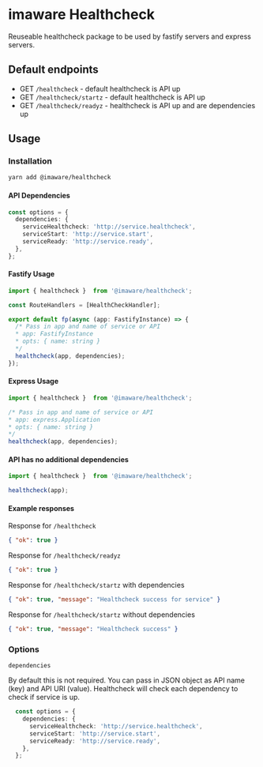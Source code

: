 # imaware Healthcheck

Reuseable healthcheck package to be used by fastify servers and express servers.

## Default endpoints

- GET `/healthcheck` - default healthcheck is API up
- GET `/healthcheck/startz` - default healthcheck is API up
- GET `/healthcheck/readyz` - healthcheck is API up and are dependencies up

## Usage

### Installation

```bash
yarn add @imaware/healthcheck
```

#### API Dependencies

  ```typescript
  const options = {
    dependencies: {
      serviceHealthcheck: 'http://service.healthcheck',
      serviceStart: 'http://service.start',
      serviceReady: 'http://service.ready',
    },
  };
  ```

#### Fastify Usage

  ```typescript
  import { healthcheck }  from '@imaware/healthcheck';

  const RouteHandlers = [HealthCheckHandler];

  export default fp(async (app: FastifyInstance) => {
    /* Pass in app and name of service or API
    * app: FastifyInstance
    * opts: { name: string }
    */
    healthcheck(app, dependencies);
  });
  ```

#### Express Usage

  ```typescript
  import { healthcheck }  from '@imaware/healthcheck';

  /* Pass in app and name of service or API
  * app: express.Application
  * opts: { name: string }
  */
  healthcheck(app, dependencies);
  ```

#### API has no additional dependencies

  ```typescript
  import { healthcheck }  from '@imaware/healthcheck';

  healthcheck(app);
  ```

#### Example responses

Response for `/healthcheck`

  ```json
  { "ok": true }
  ```

Response for `/healthcheck/readyz`

  ```json
  { "ok": true }
  ```

Response for `/healthcheck/startz` with dependencies

  ```json
  { "ok": true, "message": "Healthcheck success for service" }
  ```

Response for `/healthcheck/startz` without dependencies

  ```json
  { "ok": true, "message": "Healthcheck success" }
  ```

### Options

`dependencies`

By default this is not required. You can pass in JSON object as API name (key) and API URI (value).
Healthcheck will check each dependency to check if service is up.

```typescript
  const options = {
    dependencies: {
      serviceHealthcheck: 'http://service.healthcheck',
      serviceStart: 'http://service.start',
      serviceReady: 'http://service.ready',
    },
  };
  ```
